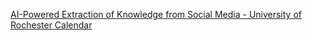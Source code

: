 [AI-Powered Extraction of Knowledge from Social Media - University of Rochester Calendar](https://qi.tc/qi/118120)